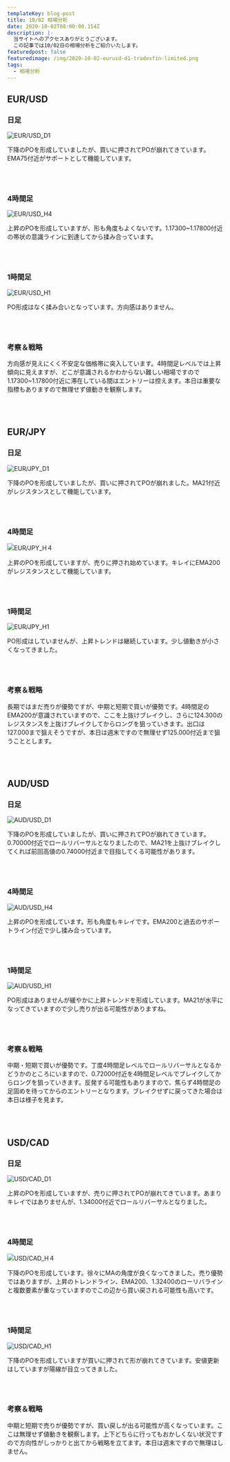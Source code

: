 ```yaml
---
templateKey: blog-post
title: 10/02 相場分析
date: 2020-10-02T08:00:00.154Z
description: |-
  当サイトへのアクセスありがとうございます。
  この記事では10/02日の相場分析をご紹介いたします。
featuredpost: false
featuredimage: /img/2020-10-02-eurusd-d1-tradexfin-limited.png
tags:
  - 相場分析
---
```

## EUR/USD

### 日足

![EUR/USD_D1](/img/2020-10-02-eurusd-d1-tradexfin-limited.png)

下降のPOを形成していましたが、買いに押されてPOが崩れてきています。EMA75付近がサポートとして機能しています。

<br/>
<br/>

### 4時間足

![EUR/USD_H4](/img/2020-10-02-eurusd-h4-tradexfin-limited.png)

上昇のPOを形成していますが、形も角度もよくないです。1.17300~1.17800付近の帯状の意識ラインに到達してから揉み合っています。

<br/>
<br/>

### 1時間足

![EUR/USD_H1](/img/2020-10-02-eurusd-h1-tradexfin-limited.png)

PO形成はなく揉み合いとなっています。方向感はありません。

<br/>
<br/>

### 考察＆戦略

方向感が見えにくく不安定な価格帯に突入しています。4時間足レベルでは上昇傾向に見えますが、どこが意識されるかわからない難しい相場ですので1.17300~1.17800付近に滞在している間はエントリーは控えます。本日は重要な指標もありますので無理せず値動きを観察します。

<br/>
<br/>

## EUR/JPY

### 日足

![EUR/JPY_D1](/img/2020-10-02-eurjpy-d1-tradexfin-limited.png)

下降のPOを形成していましたが、買いに押されてPOが崩れました。MA21付近がレジスタンスとして機能しています。

<br/>
<br/>

### 4時間足

![EUR/JPY_H４](/img/2020-10-02-eurjpy-h4-tradexfin-limited.png)

上昇のPOを形成していますが、売りに押され始めています。キレイにEMA200がレジスタンスとして機能しています。

<br/>
<br/>

### 1時間足

![EUR/JPY_H1](/img/2020-10-02-eurjpy-h1-tradexfin-limited.png)

PO形成はしていませんが、上昇トレンドは継続しています。少し値動きが小さくなってきました。

<br/>
<br/>

### 考察＆戦略

長期ではまだ売りが優勢ですが、中期と短期で買いが優勢です。4時間足のEMA200が意識されていますので、ここを上抜けブレイクし、さらに124.300のレジスタンスを上抜けブレイクしてからロングを狙っていきます。出口は127.000まで狙えそうですが、本日は週末ですので無理せず125.000付近まで狙うこととします。

<br/>
<br/>

## AUD/USD

### 日足

![AUD/USD_D1](/img/2020-10-02-audusd-d1-tradexfin-limited.png)

下降のPOを形成していましたが、買いに押されてPOが崩れてきています。0.70000付近でロールリバーサルとなりましたので、MA21を上抜けブレイクしてくれば前回高値の0.74000付近まで目指してくる可能性があります。

<br/>
<br/>

### 4時間足

![AUD/USD_H4](/img/2020-10-02-audusd-h4-tradexfin-limited.png)

上昇のPOを形成しています。形も角度もキレイです。EMA200と過去のサポートライン付近で少し揉み合っています。

<br/>
<br/>

### 1時間足

![AUD/USD_H1](/img/2020-10-02-audusd-h1-tradexfin-limited.png)

PO形成はありませんが緩やかに上昇トレンドを形成しています。MA21が水平になってきていますので少し売りが出る可能性がありますね。

<br/>
<br/>

### 考察＆戦略

中期・短期で買いが優勢です。丁度4時間足レベルでロールリバーサルとなるかどうかのところにいますので、0.72000付近を4時間足レベルでブレイクしてからロングを狙っていきます。反発する可能性もありますので、焦らず4時間足の足固めを待ってからのエントリーとなります。ブレイクせずに戻ってきた場合は本日は様子を見ます。

<br/>
<br/>

## USD/CAD

### 日足

![USD/CAD_D1](/img/2020-10-02-usdcad-d1-tradexfin-limited.png)

上昇のPOを形成していますが、売りに押されてPOが崩れてきています。あまりキレイではありませんが、1.34000付近でロールリバーサルとなりました。

<br/>
<br/>

### 4時間足

![USD/CAD_H４](/img/2020-10-02-usdcad-h4-tradexfin-limited.png)

下降のPOを形成しています。徐々にMAの角度が良くなってきました。売り優勢ではありますが、上昇のトレンドライン、EMA200、1.32400のローリバラインと複数要素が重なっていますのでこの辺から買い戻される可能性も高いです。

<br/>
<br/>

### 1時間足

![USD/CAD_H1](/img/2020-10-02-usdcad-h1-tradexfin-limited.png)

下降のPOを形成していますが買いに押されて形が崩れてきています。安値更新はしていますが陽線が目立ってきました。

<br/>
<br/>

### 考察＆戦略

中期と短期で売りが優勢ですが、買い戻しが出る可能性が高くなっています。ここは無理せず値動きを観察します。上下どちらに行ってもおかしくない状況ですので方向性がしっかりと出てから戦略を立てます。本日は週末ですので無理はしません。
